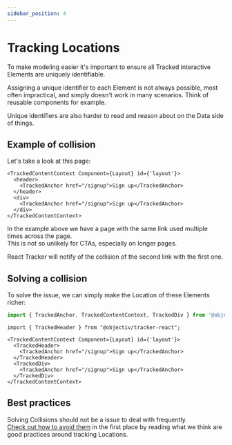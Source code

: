```yaml
---
sidebar_position: 4
---
```


# Tracking Locations
To make modeling easier it's important to ensure all Tracked interactive Elements are uniquely identifiable.

Assigning a unique identifier to each Element is not always possible, most often impractical, and simply doesn't work in many scenarios. Think of reusable components for example.

Unique identifiers are also harder to read and reason about on the Data side of things.

## Example of collision
Let's take a look at this page:

```tsx
<TrackedContentContext Component={Layout} id={'layout'}>
  <header>
    <TrackedAnchor href="/signup">Sign up</TrackedAnchor>
  </header>
  <div>
    <TrackedAnchor href="/signup">Sign up</TrackedAnchor>
  </div>
</TrackedContentContext>
```

In the example above we have a page with the same link used multiple times across the page.  
This is not so unlikely for CTAs, especially on longer pages.

React Tracker will notify of the collision of the second link with the first one.

## Solving a collision
To solve the issue, we can simply make the Location of these Elements richer:

```ts
import { TrackedAnchor, TrackedContentContext, TrackedDiv } from '@objectiv/tracker-react';
```

```tsx
import { TrackedHeader } from "@objectiv/tracker-react";

<TrackedContentContext Component={Layout} id={'layout'}>
  <TrackedHeader>
    <TrackedAnchor href="/signup">Sign up</TrackedAnchor>
  </TrackedHeader>
  <TrackedDiv>
    <TrackedAnchor href="/signup">Sign up</TrackedAnchor>
  </TrackedDiv>
</TrackedContentContext>
```

## Best practices
Solving Collisions should not be a issue to deal with frequently.    
[Check out how to avoid them](/tracking/react/core-concepts/best-practices.md) in the first place by reading what we think are good practices around tracking Locations.

